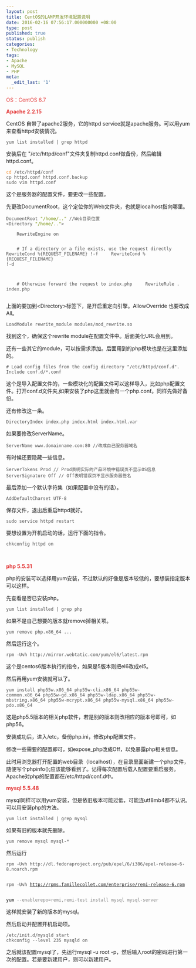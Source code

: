 ```yaml
---
layout: post
title: CentOS的LAMP开发环境配置说明
date: 2016-02-16 07:56:17.000000000 +08:00
type: post
published: true
status: publish
categories:
- Technology
tags:
- Apache
- MySQL
- PHP
meta:
  _edit_last: '1'
---
```

<p><span style="color: #e33737;">OS：CentOS 6.7</span><b><br />
</b></p>
<p><b style="color: #e33737;">Apache 2.2.15 </b></p>
<p>CentOS 自带了apache2服务，它的httpd service就是apache服务。可以用yum来查看httpd安装情况。</p>
<pre style="color: #4c4c4c;"><code class="bash hljs" style="color: #4d4d4c;">yum list installed | grep httpd</code></pre>
<p>安装后在 "/etc/httpd/conf"文件夹复制httpd.conf做备份，然后编辑httpd.conf。</p>
<pre style="color: #4c4c4c;"><code class="bash hljs" style="color: #4d4d4c;"><span class="hljs-built_in" style="color: #f5871f;">cd</span> /etc/httpd/conf
cp httpd.conf httpd.conf.backup
sudo vim httpd.conf</code></pre>
<p>这个是服务器的配置文件，要更改一些配置。</p>
<p>先更改DocumentRoot，这个定位你的Web文件夹，也就是localhost指向哪里。</p>
<!--more-->
<pre style="color: #4c4c4c;"><code class="bash hljs" style="color: #4d4d4c;">DocumentRoot <span class="hljs-string" style="color: #718c00;">"/home/.."</span> //Web目录位置
&lt;Directory <span class="hljs-string" style="color: #718c00;">"/home/.."</span>&gt;</code></pre>
<pre style="color: #4c4c4c;"><code>    RewriteEngine on

    # If a directory or a file exists, use the request directly
    RewriteCond %{REQUEST_FILENAME} !-f
    RewriteCond %{REQUEST_FILENAME} !-d

    # Otherwise forward the request to index.php
    RewriteRule . index.php</code></pre>
<p>上面的要加到&lt;Directory&gt;标签下，是开启重定向引擎。AllowOverride 也要改成All。</p>
<pre style="color: #4c4c4c;"><code>LoadModule rewrite_module modules/mod_rewrite.so
</code></pre>
<p>找到这个，确保这个rewrite module在配置文件中。后面美化URL会用到。</p>
<p>还有一些其它的module，可以按需求添加。后面用到的php模块也是在这里添加的。</p>
<pre style="color: #4c4c4c;"><code># Load config files from the config directory "/etc/httpd/conf.d".
Include conf.d/*.conf
</code></pre>
<p>这个是导入配置文件的，一些模块化的配置文件可以这样导入，比如php配置文件。打开conf.d文件夹,如果安装了php这里就会有一个php.conf。同样先做好备份。</p>
<p>还有修改这一条。</p>
<pre style="color: #4c4c4c;"><code class="bash hljs" style="color: #4d4d4c;">DirectoryIndex index.php index.html index.html.var
</code></pre>
<p>如果要修改ServerName。</p>
<pre style="color: #4c4c4c;"><code>ServerName www.domainname.com:80 //改成自己服务器域名</code></pre>
<p>有时候还要隐藏一些信息。</p>
<pre style="color: #4c4c4c;"><code>ServerTokens Prod // Prod表明实际的产品环境中错误页不显示OS信息
ServerSignature Off // Off表明错误页不显示服务器签名</code></pre>
<p>最后添加一个默认字符集（如果配置中没有的话）。</p>
<pre style="color: #4c4c4c;"><code>AddDefaultCharset UTF-8
</code></pre>
<p>保存文件，退出后重启httpd就好。</p>
<pre style="color: #4c4c4c;"><code>sudo service httpd restart</code></pre>
<p>要想设置为开机启动的话，运行下面的指令。</p>
<pre style="color: #4c4c4c;"><code>chkconfig httpd on</code></pre>
<p>&nbsp;</p>
<p><b style="color: #e33737;">php 5.5.31</b></p>
<p>php的安装可以选择用yum安装，不过默认的好像是版本较低的，要想装指定版本可以这样。</p>
<p>先查看是否已安装php。</p>
<pre style="color: #4c4c4c;"><code>yum list installed | grep php</code></pre>
<p>如果不是自己想要的版本就remove掉相关项。</p>
<pre style="color: #4c4c4c;"><code>yum remove php.x86_64 ...</code></pre>
<p>然后运行这个。</p>
<pre style="color: #4c4c4c;"><code>rpm -Uvh http://mirror.webtatic.com/yum/el6/latest.rpm
</code></pre>
<p>这个是centos6版本执行的指令，如果是5版本则把el6改成el5。</p>
<p>然后再用yum安装就可以了。</p>
<pre style="color: #4c4c4c;"><code>yum install php55w.x86_64 php55w-cli.x86_64 php55w-common.x86_64 php55w-gd.x86_64 php55w-ldap.x86_64 php55w-mbstring.x86_64 php55w-mcrypt.x86_64 php55w-mysql.x86_64 php55w-pdo.x86_64
</code></pre>
<p>这是php5.5版本的相关php软件，若是别的版本则改相应的版本号即可，如php56。</p>
<p>安装成功后，进入/etc，备份php.ini，修改php配置文件。</p>
<p>修改一些需要的配置即可，如expose_php改成Off，以免暴露php相关信息。</p>
<p>此时用浏览器打开配置的web目录（localhost），在目录里面新建一个php文件，随便写个phpinfo();应该能够看到了。记得每次配置后载入配置要重启服务。Apache对php的配置都在/etc/httpd/conf.d中。</p>
<p><b style="color: #e33737;">mysql 5.5.48</b></p>
<p>mysql同样可以用yum安装，但是依旧版本可能过低，可能连utf8mb4都不认识。可以用安装php的方法。</p>
<pre style="color: #4c4c4c;"><code>yum list installed | grep mysql</code></pre>
<p>如果有旧的版本就先删除。</p>
<pre style="color: #4c4c4c;"><code>yum remove mysql mysql-*
</code></pre>
<p>然后运行</p>
<pre style="color: #4c4c4c;"><code>rpm -Uvh http://dl.fedoraproject.org/pub/epel/6/i386/epel-release-6-8.noarch.rpm

rpm -Uvh http://rpms.famillecollet.com/enterprise/remi-release-6.rpm</code></pre>
<pre style="color: #4c4c4c;"><code><span style="color: black;">yum </span><span style="color: gray;">--enablerepo=remi,remi-test install mysql mysql-server</span></code></pre>
<p>这样就安装了新的版本的mysql。</p>
<p>然后启动并配置开机启动项。</p>
<pre style="color: #4c4c4c;"><code>/etc/init.d/mysqld start
chkconfig --level 235 mysqld on</code></pre>
<p>之后就该配置mysql了，先运行mysql -u root -p，然后输入root的密码进行第一次的配置。若是要新建用户，则可以新建用户。</p>

